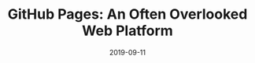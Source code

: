 ---
conference: Prairie.Code()
location: Des Moines, Iowa
title: GitHub Pages&#58; An Often Overlooked Web Platform
date: 2019-09-11
---